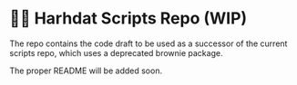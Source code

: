 # 👷🏼 Harhdat Scripts Repo (WIP)

The repo contains the code draft to be used as a successor of the current scripts repo, which uses a deprecated brownie package.

The proper README will be added soon.
